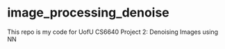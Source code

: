 # image_processing_denoise
This repo is my code for UofU CS6640 Project 2: Denoising Images using NN

